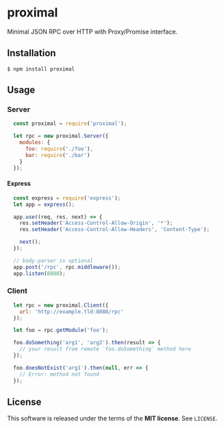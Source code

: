 proximal
========
Minimal JSON RPC over HTTP with Proxy/Promise interface.

Installation
------------

    $ npm install proximal

Usage
-----

### Server
```javascript
  const proximal = require('proximal');

  let rpc = new proximal.Server({
    modules: {
      foo: require('./foo'),
      bar: require('./bar')
    }
  });

```

#### Express
```javascript
  const express = require('express');
  let app = express();

  app.use((req, res, next) => {
    res.setHeader('Access-Control-Allow-Origin', '*');
    res.setHeader('Access-Control-Allow-Headers', 'Content-Type');

    next();
  });

  // body-parser is optional
  app.post('/rpc', rpc.middleware());
  app.listen(8888);
```

### Client
```javascript
  let rpc = new proximal.Client({
    url: 'http://example.tld:8888/rpc'
  });

  let foo = rpc.getModule('foo');

  foo.doSomething('arg1', 'arg2').then(result => {
    // your result from remote `foo.doSomething` method here
  });

  foo.doesNotExist('arg1').then(null, err => {
    // Error: method not found
  });
```

License
-------
This software is released under the terms of the **MIT license**. See `LICENSE`.
